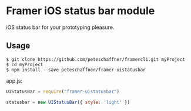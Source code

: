 
# Framer iOS status bar module

iOS status bar for your prototyping pleasure.

## Usage
```shell
$ git clone https://github.com/peteschaffner/framercli.git myProject
$ cd myProject
$ npm install --save peteschaffner/framer-uistatusbar
```

app.js:
```javascript
UIStatusBar = require("framer-uistatusbar")

statusbar = new UIStatusBar({ style: 'light' })
```
